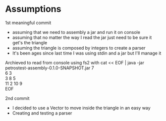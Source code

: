 Assumptions 
==============================

1st meaningful commit
- assuming that we need to assembly a jar and run it on console
- assuming that no matter the way I read the jar just need to be sure it get's the triangle
- assuming the triangle is composed by integers to create a parser
- It's been ages since last time I was using stdin and a jar but I'll manage it

Archieved to read from console using fs2 with
cat << EOF | java -jar petrostest-assembly-0.1.0-SNAPSHOT.jar
7  
6 3  
3 8 5  
11 2 10 9  
EOF  

2nd commit
- I decided to use a Vector to move inside the triangle in an easy way
- Creating and testing a parser